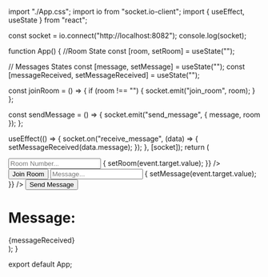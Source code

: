 import "./App.css";
import io from "socket.io-client";
import { useEffect, useState } from "react";

const socket = io.connect("http://localhost:8082");
console.log(socket);

function App() {
//Room State
const [room, setRoom] = useState("");

// Messages States
const [message, setMessage] = useState("");
const [messageReceived, setMessageReceived] = useState("");

const joinRoom = () => {
if (room !== "") {
socket.emit("join_room", room);
}
};

const sendMessage = () => {
socket.emit("send_message", { message, room });
};

useEffect(() => {
socket.on("receive_message", (data) => {
setMessageReceived(data.message);
});
}, [socket]);
return (
<div className="App">
<input
placeholder="Room Number..."
onChange={(event) => {
setRoom(event.target.value);
}}
/>
<button onClick={joinRoom}> Join Room</button>
<input
placeholder="Message..."
onChange={(event) => {
setMessage(event.target.value);
}}
/>
<button onClick={sendMessage}> Send Message</button>
<h1> Message:</h1>
{messageReceived}
</div>
);
}

export default App;